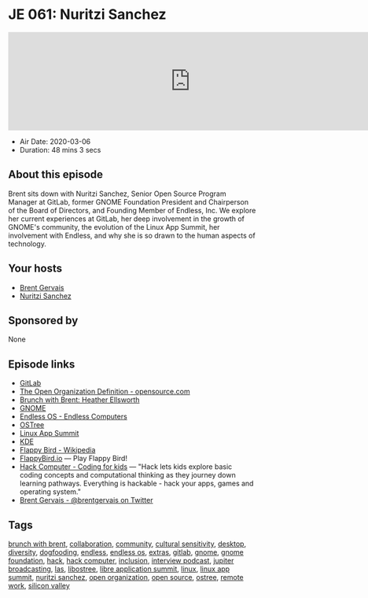 # JE 061: Nuritzi Sanchez

<iframe src="https://player.fireside.fm/v2/WTrMvATU+w_0reFhy?theme=dark" width="740" height="200" frameborder="0" scrolling="no"></iframe>

* Air Date: 2020-03-06
* Duration: 48 mins 3 secs

## About this episode

Brent sits down with Nuritzi Sanchez, Senior Open Source Program Manager at GitLab, former GNOME Foundation President and Chairperson of the Board of Directors, and Founding Member of Endless, Inc. We explore her current experiences at GitLab, her deep involvement in the growth of GNOME's community, the evolution of the Linux App Summit, her involvement with Endless, and why she is so drawn to the human aspects of technology.

## Your hosts
* [Brent Gervais](https://extras.show/hosts/brent)
* [Nuritzi Sanchez](https://extras.show/guests/nuritzi-sanchez)

## Sponsored by

None



## Episode links

  * [GitLab](https://gitlab.com/ "GitLab")
  * [The Open Organization Definition - opensource.com](https://opensource.com/open-organization/resources/open-org-definition "The Open Organization Definition - opensource.com")
  * [Brunch with Brent: Heather Ellsworth](https://extras.show/57 "Brunch with Brent: Heather Ellsworth")
  * [GNOME](https://www.gnome.org/ "GNOME")
  * [Endless OS - Endless Computers](https://endlessos.com/ "Endless OS - Endless Computers")
  * [OSTree](https://ostree.readthedocs.io "OSTree")
  * [Linux App Summit](https://linuxappsummit.org/ "Linux App Summit")
  * [KDE](https://kde.org/ "KDE")
  * [Flappy Bird - Wikipedia](https://en.wikipedia.org/wiki/Flappy_Bird "Flappy Bird - Wikipedia")
  * [FlappyBird.io](http://flappybird.io/ "FlappyBird.io") — Play Flappy Bird!
  * [Hack Computer - Coding for kids](https://www.hack-computer.com/ "Hack Computer - Coding for kids") — "Hack lets kids explore basic coding concepts and computational thinking as they journey down learning pathways. Everything is hackable - hack your apps, games and operating system."
  * [Brent Gervais - @brentgervais on Twitter](https://twitter.com/brentgervais "Brent Gervais - @brentgervais on Twitter")



## Tags

[brunch with brent](https://extras.show/tags/brunch%20with%20brent), [collaboration](https://extras.show/tags/collaboration), [community](https://extras.show/tags/community), [cultural sensitivity](https://extras.show/tags/cultural%20sensitivity), [desktop](https://extras.show/tags/desktop), [diversity](https://extras.show/tags/diversity), [dogfooding](https://extras.show/tags/dogfooding), [endless](https://extras.show/tags/endless), [endless os](https://extras.show/tags/endless%20os), [extras](https://extras.show/tags/extras), [gitlab](https://extras.show/tags/gitlab), [gnome](https://extras.show/tags/gnome), [gnome foundation](https://extras.show/tags/gnome%20foundation), [hack](https://extras.show/tags/hack), [hack computer](https://extras.show/tags/hack%20computer), [inclusion](https://extras.show/tags/inclusion), [interview podcast](https://extras.show/tags/interview%20podcast), [jupiter broadcasting](https://extras.show/tags/jupiter%20broadcasting), [las](https://extras.show/tags/las), [libostree](https://extras.show/tags/libostree), [libre application summit](https://extras.show/tags/libre%20application%20summit), [linux](https://extras.show/tags/linux), [linux app summit](https://extras.show/tags/linux%20app%20summit), [nuritzi sanchez](https://extras.show/tags/nuritzi%20sanchez), [open organization](https://extras.show/tags/open%20organization), [open source](https://extras.show/tags/open%20source), [ostree](https://extras.show/tags/ostree), [remote work](https://extras.show/tags/remote%20work), [silicon valley](https://extras.show/tags/silicon%20valley)